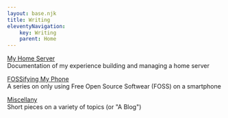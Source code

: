 ```yaml
---
layout: base.njk
title: Writing
eleventyNavigation:
    key: Writing
    parent: Home
---
```


<div class="section-landing">
<span class="section-heading"><a href="/pages/writing/home-server/">My Home Server</a></span><br>
Documentation of my experience building and managing a home server

<span class="section-heading"><a href="/pages/writing/fossifying/">FOSSifying My Phone</a></span><br>
A series on only using Free Open Source Softwear (FOSS) on a smartphone

<span class="section-heading"><a href="/pages/writing/misc/">Miscellany</a></span><br>
Short pieces on a variety of topics (or "A Blog")
</div>
